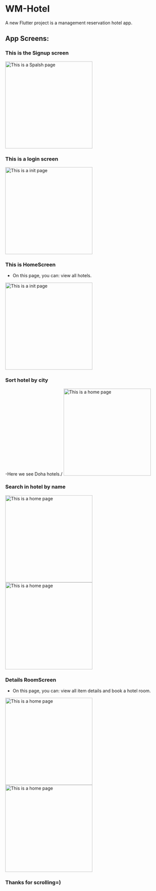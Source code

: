 # WM-Hotel 

A new Flutter project is a management reservation hotel app.

## App Screens:

### This is the Signup screen 
<img width="276" alt="This is a Spalsh page" src="wm_hotel/assets/Screens_for_Readme/Screen1.PNG">

### This is a login screen 
<img width="276" alt="This is a init page" src="wm_hotel/assets/Screens_for_Readme/Screen2.PNG">

### This is HomeScreen 
- On this page, you can: view all hotels.
<img width="276" alt="This is a init page" src="wm_hotel/assets/Screens_for_Readme/Screen3.PNG">


### Sort hotel by city
-Here we see Doha hotels./
<img width="276" alt="This is a home page" src="wm_hotel/assets/Screens_for_Readme/Screen4.PNG">

### Search in hotel by name
<img width="276" alt="This is a home page" src="wm_hotel/assets/Screens_for_Readme/Screen5.PNG">
<img width="276" alt="This is a home page" src="wm_hotel/assets/Screens_for_Readme/Screen6.PNG">

### Details RoomScreen

- On this page, you can: view all item details and book a hotel room.
<img width="276" alt="This is a home page" src="wm_hotel/assets/Screens_for_Readme/Screen7.PNG">
<img width="276" alt="This is a home page" src="wm_hotel/assets/Screens_for_Readme/Screen8.PNG">




### Thanks for scrolling=)

